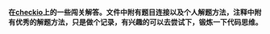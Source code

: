 #### 在[checkio](https://py.checkio.org)上的一些闯关解答。文件中附有题目连接以及个人解题方法，注释中附有优秀的解题方法，只是做个记录，有兴趣的可以去尝试下，锻炼一下代码思维。

